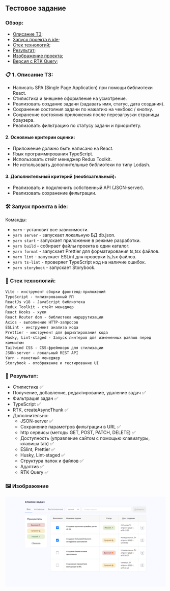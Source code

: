 ## Тестовое задание

### Обзор:
+ [Описание ТЗ](#descr-task);
+ [Запуск проекта в ide](#start);
+ [Стек технологий](#stack);
+ [Результат](#result);
+ [Изображение проекта](#image);
+ [Версия с RTK Query](https://github.com/AlexDyatlov/To-Do-List/tree/rtk-query);

### <a name="descr-task"></a> 📋 1. Описание ТЗ:
 + Написать SPA (Single Page Application) при помощи библиотеки React.
  + Стилистика и внешнее оформление на усмотрение.
  + Реализовать создание задачи (задавать имя, статус, дата создания).
  + Сохранение состояния задачи по нажатию на чекбокс / кнопку. 
  + Сохранение состояния приложения после перезагрузки страницы браузера.
  + Реализовать фильтрацию по статусу задачи и приоритету.

#### 2. Основные критерии оценки:
  + Приложение должно быть написано на React.
  +	Язык программирования TypeScript.
  + Использовать стейт менеджер Redux Toolkit.
  + Не использовать дополнительные библиотеки по типу Lodash.

#### 3. Дополнительный критерий (необязательный):
  + Реализовать и подключить собственный API (JSON-server).
  + Реализовать сохранение фильтрации.

### <a name="start"></a> 🛠️ Запуск проекта в ide:
Команды:
  + `yarn` - установит все зависимости.
  + `yarn server` - запускает локальную БД db.json.
  + `yarn start` - запускает приложение в режиме разработки.
  + `yarn build` - собирает файлы проекта в один каталог.
  + `yarn format` - запускает Prettier для форматирования ts,tsx файлов.
  + `yarn lint` - запускает ESLint для проверки ts,tsx файлов.
  + `yarn ts-lint` - проверяет TypeScript код на наличие ошибок.
  + `yarn storybook` - запускает Storybook.


### <a name="stack"></a> 🚀 Стек технологий:
    Vite - инструмент сборки фронтенд-приложений
    TypeScript - типизированный ЯП
    ReactJs v18 - JavaScript библиотека
    Redux Toolkit - стейт менеджер
    React Hooks - хуки
    React Router dom - библиотека маршрутизации
    Axios - выполнение HTTP-запросов
    ESLint - инструмент анализа кода
    Prettier - инструмент для форматирования кода
    Husky, Lint-staged - Запуск линтеров для измененных файлов перед коммитом
    Tailwind CSS - CSS-фреймворк для стилизации
    JSON-server - локальный REST API
    Yarn - пакетный менеджер
    Storybook - отображение и тестирование UI

### <a name="result"></a> 🎉 Результат:
  + Стилистика ✅
  + Получение, добавление, редактирование, удаление задач ✅
  + Фильтрация задач ✅
  + TypeScript ✅
  + RTK, createAsyncThunk ✅
  + Дополнительно:
    + JSON-server ✅
    + Сохранение параметров фильтрации в URL ✅
    + http сервисы (методы GET, POST, PATCH, DELETE) ✅
    + Доступность (управление сайтом с помощью клавиатуры, клавиша tab) ✅
    + ESlint, Prettier ✅
    + Husky, Lint-staged ✅
    + Структура папок и файлов ✅
    + Адаптив ✅
    + RTK Query ✅


### <a name="image"></a> 🖼️ Изображение
<p align="center">
  <img src="https://github.com/AlexDyatlov/To-Do-List/blob/main/src/assets/interface.png">
</p>